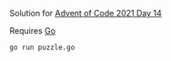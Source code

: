 Solution for [Advent of Code 2021 Day 14](https://adventofcode.com/2021/day/14)

Requires [Go](https://go.dev/doc/install)

```
go run puzzle.go
```